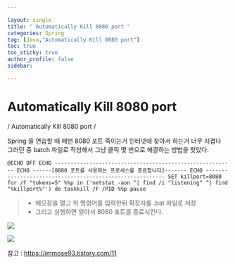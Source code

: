 ```yaml
---

layout: single
title: " Automatically Kill 8080 port "
categories: Spring
tag: [Java,"Automatically Kill 8080 port"]
toc: true
toc_sticky: true
author_profile: false
sidebar:

---
```

# Automatically Kill 8080 port
/ Automatically Kill 8080 port /

Spring 을 연습할 때 매번 8080 포트 죽이는거 인터넷에 찾아서 하는거 너무 지겹다 <br> 
그러던 중 batch 파일로 작성해서 그냥 클릭 몇 번으로 해결하는 방법을 찾았다.

```
@ECHO OFF ECHO --------------------------------------------------------- ECHO ------[8080 포트를 사용하는 프로세스를 종료합니다]------- ECHO --------------------------------------------------------- SET killport=8080 for /f "tokens=5" %%p in ('netstat -aon ^| find /i "listening" ^| find "%killport%"') do taskkill /F /PID %%p pause

```


>- 메모장을 열고 위 명령어를 입력한뒤 확장자를 .bat 파일로 저장
>- 그리고 실행하면 알아서  8080 포트를 종료시킨다.

![](https://i.imgur.com/rgLPw0K.png)

![](https://i.imgur.com/AjwV8Hw.png)




참고 : https://immose93.tistory.com/11